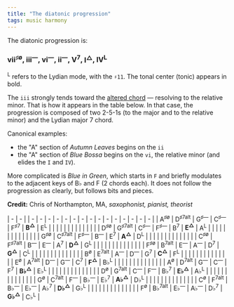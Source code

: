 ```yaml
---
title: "The diatonic progression"
tags: music harmony
---
```


<style type="text/css" rel="stylesheet">
.wrapper {
  max-width: 1200px;
  max-width: 1200px;
}
</style>

The diatonic progression is:

### vii<sup>♯ø</sup>, iii<sup>—</sup>, vi<sup>—</sup>, ii<sup>—</sup>, V<sup>7</sup>, **I<sup>△</sup>**, IV<sup>L</sup>

<sup>L</sup> refers to the Lydian mode, with the `♯11`. The tonal center (tonic) appears in bold.

The `iii` strongly tends toward the [altered chord](https://en.wikipedia.org/wiki/Altered_chord) — resolving to the relative minor. That is how it appears in the table below. In that case, the progression is composed of two 2-5-1s (to the major and to the relative minor) and the Lydian major 7 chord.

Canonical examples:

- the "A" section of _Autumn Leaves_ begins on the `ii`
- the "A" section of _Blue Bossa_ begins on the `vi`, the relative minor (and elides the `I` and `IV`).

More complicated is _Blue in Green_, which starts in `F` and briefly modulates to the adjacent keys of B♭ and F (2 chords each). It does not follow the progression as clearly, but follows bits and pieces.

**Credit:** Chris of Northampton, MA, _saxophonist, pianist, theorist_

| - | - | | - | - | - | - | - | - | - | - | - | - | - | - | - | - | - |
| A<sup>♯ø</sup> | D<sup>♯7alt</sup> | G<sup>♯—</sup> | C<sup>♯—</sup> | F<sup>♯7</sup> | **B<sup>△</sup>** | E<sup>L</sup> | | | | | | | | | | | |
| | D<sup>♯ø</sup> | G<sup>♯7alt</sup> | C<sup>♯—</sup> | F<sup>♯—</sup> | B<sup>7</sup> | **E<sup>△</sup>** | A<sup>L</sup> | | | | | | | | | | |
| | | G<sup>♯ø</sup> | C<sup>♯7alt</sup> | F<sup>♯—</sup> | B<sup>—</sup> | E<sup>7</sup> | **A<sup>△</sup>** | D<sup>L</sup> | | | | | | | | | |
| | | | C<sup>♯ø</sup> | F<sup>♯7alt</sup> | B<sup>—</sup> | E<sup>—</sup> | A<sup>7</sup> | **D<sup>△</sup>** | G<sup>L</sup> | | | | | | | | |
| | | | | F<sup>♯ø</sup> | B<sup>7alt</sup> | E<sup>—</sup> | A<sup>—</sup> | D<sup>7</sup> | **G<sup>△</sup>** | C<sup>L</sup> | | | | | | | |
| | | | | | B<sup>ø</sup> | E<sup>7alt</sup> | A<sup>—</sup> | D<sup>—</sup> | G<sup>7</sup> | **C<sup>△</sup>** | F<sup>L</sup> | | | | | | |
| | | | | | | E<sup>ø</sup> | A<sup>7alt</sup> | D<sup>—</sup> | G<sup>—</sup> | C<sup>7</sup> | **F<sup>△</sup>** | B♭<sup>L</sup> | | | | | |
| | | | | | | | A<sup>ø</sup> | D<sup>7alt</sup> | G<sup>—</sup> | C<sup>—</sup> | F<sup>7</sup> | **B♭<sup>△</sup>** | E♭<sup>L</sup> | | | | |
| | | | | | | | | D<sup>ø</sup> | G<sup>7alt</sup> | C<sup>—</sup> | F<sup>—</sup> | B♭<sup>7</sup> | **E♭<sup>△</sup>** | A♭<sup>L</sup> | | | |
| | | | | | | | | | G<sup>ø</sup> | C<sup>7alt</sup> | F<sup>—</sup> | B♭<sup>—</sup> | E♭<sup>7</sup> | **A♭<sup>△</sup>** | D♭<sup>L</sup> | | |
| | | | | | | | | | | C<sup>ø</sup> | F<sup>7alt</sup> | B♭<sup>—</sup> | E♭<sup>—</sup> | A♭<sup>7</sup> | **D♭<sup>△</sup>** | G♭<sup>L</sup> | |
| | | | | | | | | | | | F<sup>ø</sup> | B♭<sup>7alt</sup> | E♭<sup>—</sup> | A♭<sup>—</sup> | D♭<sup>7</sup> | **G♭<sup>△</sup>** | C♭<sup>L</sup> |
